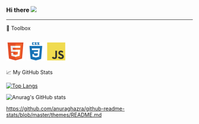 ### Hi there <img src="https://raw.githubusercontent.com/MartinHeinz/MartinHeinz/master/wave.gif" width="30px" style="max-width:100%;">
---
🧰 Toolbox

<a target="_blank" rel="noopener noreferrer" href="https://github.com/devicons/devicon/blob/master/icons/html5/html5-original.svg"><img src="https://github.com/devicons/devicon/raw/master/icons/html5/html5-original.svg" alt="HTML" width="50" height="50" style="max-width:100%;"></a>
<a target="_blank" rel="noopener noreferrer" href="https://github.com/devicons/devicon/blob/master/icons/css3/css3-plain-wordmark.svg"><img src="https://github.com/devicons/devicon/raw/master/icons/css3/css3-plain-wordmark.svg" alt="CSS" width="50" height="50" style="max-width:100%;"></a>
<a target="_blank" rel="noopener noreferrer" href="https://github.com/devicons/devicon/blob/master/icons/javascript/javascript-original.svg"><img src="https://github.com/devicons/devicon/raw/master/icons/javascript/javascript-original.svg" alt="JavaScript" width="50" height="50" style="max-width:100%;"></a>
---
📈 My GitHub Stats

[![Top Langs](https://github-readme-stats.vercel.app/api/top-langs/?username=0xholmes&layout=compact&hide=)](https://github.com/anuraghazra/github-readme-stats)

![Anurag's GitHub stats](https://github-readme-stats.vercel.app/api?username=0xholmes&show_icons=true&theme=dark)

https://github.com/anuraghazra/github-readme-stats/blob/master/themes/README.md
